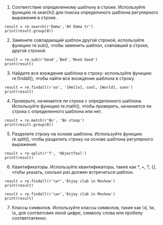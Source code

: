 1. Соответствие определенному шаблону в строке. Используйте функцию re.search() для поиска определнного шаблона регулярного выражения в строке.
 ```
 result = re.search(r'Emma','AV Emma tr')
 print(result.group(0))
 ```

2. Замените совпадающий шаблон другой строкой, используйте функцию re.sub(), чтобы заменить шаблон, совпавший в строке, другой строкой.
  ```
  result = re.sub(r'Good','Bed','Mood Good')
  print(result)
  ```
3. Найдите все вхождения шаблона в строку: используйте функцию re.findall(), чтобы найти все вхождения шаблона в строку.
  ```
  result = re.findall(r'oo', '[Hello], cool, [World], soon')
  print(result)
  ```
4. Проверьте, начинается ли строка с определенного шаблона. Используйте функцию re.math(), чтобы проверить, начинается ли строка с определенного шаблона или нет.
```
result = re.match(r'Bn', 'Bn stoop')
print(result.group(0))
```
5. Разделите строку на основе шаблона. Используйте функцию re.split(), чтобы разделить строку на основе шаблона регулярного выражения.
```
result = re.split(r'f', 'Objectfool')
print(result)
```
6. Квантификаторы. Используйте квантификаторы, такие как *, +, ?, {}, чтобы указать, сколько раз должен встречаться шаблон.
```
result = re.findall(r'\w*','Enjoy club in Moskow')
print(result)
```
```
result = re.findall(r'\w+','Enjoy club in Moskow')
print(result)
```

7. Классы символов. Используйте классы символов, такие как \d, \w, \s, для соответсвия люой цифре, символу слова или пробелу соответсвтенно.

